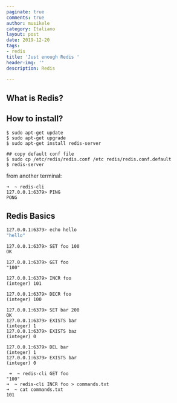 ```yaml
---
paginate: true
comments: true
author: musikele
category: Italiano
layout: post
date: 2019-12-20
tags:
- redis
title: 'Just enough Redis '
header-img: ''
description: Redis

---
```

## What is Redis? 

## How to install? 

    $ sudo apt-get update 
    $ sudo apt-get upgrade 
    $ sudo apt-get install redis-server
    
    ## copy default conf file 
    $ sudo cp /etc/redis/redis.conf /etc redis/redis.conf.default
    $ redis-server 

from another terminal:

    ➜  ~ redis-cli
    127.0.0.1:6379> PING
    PONG

## Redis Basics 

```bash
127.0.0.1:6379> echo hello
"hello"
```

```console
127.0.0.1:6379> SET foo 100
OK
```

```console
127.0.0.1:6379> GET foo
"100"
```

```console
127.0.0.1:6379> INCR foo
(integer) 101
```

```console
127.0.0.1:6379> DECR foo
(integer) 100
```

```console
127.0.0.1:6379> SET bar 200
OK
127.0.0.1:6379> EXISTS bar 
(integer) 1
127.0.0.1:6379> EXISTS baz
(integer) 0
```

```console
127.0.0.1:6379> DEL bar
(integer) 1
127.0.0.1:6379> EXISTS bar
(integer) 0
```

```console
 ➜  ~ redis-cli GET foo    
"100"
➜  ~ redis-cli INCR foo > commands.txt 
➜  ~ cat commands.txt 
101
```

```console
```